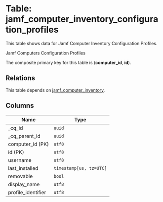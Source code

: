 # Table: jamf_computer_inventory_configuration_profiles

This table shows data for Jamf Computer Inventory Configuration Profiles.

Jamf Computers Configuration Profiles

The composite primary key for this table is (**computer_id**, **id**).

## Relations

This table depends on [jamf_computer_inventory](jamf_computer_inventory.md).

## Columns

| Name          | Type          |
| ------------- | ------------- |
|_cq_id|`uuid`|
|_cq_parent_id|`uuid`|
|computer_id (PK)|`utf8`|
|id (PK)|`utf8`|
|username|`utf8`|
|last_installed|`timestamp[us, tz=UTC]`|
|removable|`bool`|
|display_name|`utf8`|
|profile_identifier|`utf8`|